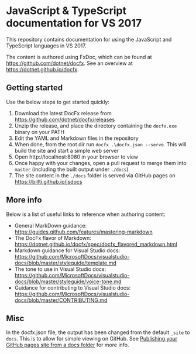 # JavaScript & TypeScript documentation for VS 2017

This repository contains documentation for using the JavaScript and TypeScript languages in VS 2017.

The content is authored using FxDoc, which can be found at https://github.com/dotnet/docfx. See an overview at https://dotnet.github.io/docfx.

## Getting started

Use the below steps to get started quickly:

1. Download the latest DocFx release from https://github.com/dotnet/docfx/releases
2. Unzip the release, and place the directory containing the `docfx.exe` binary on your PATH
3. Edit the YAML and Markdown files in the repository
4. When done, from the root dir run `docfx .\docfx.json --serve`. This will build the site and start a simple web server
5. Open http://localhost:8080 in your browser to view
6. Once happy with your changes, open a pull request to merge them into `master` (including the built output under `./docs`)
7. The site content in the `./docs` folder is served via GitHub pages on https://billti.github.io/jsdocs

## More info

Below is a list of useful links to reference when authoring content:

 * General MarkDown guidance: https://guides.github.com/features/mastering-markdown
 * The DocFx flavor of Markdown: https://dotnet.github.io/docfx/spec/docfx_flavored_markdown.html
 * Markdown guidance for Visual Studio docs: https://github.com/MicrosoftDocs/visualstudio-docs/blob/master/styleguide/template.md
 * The tone to use in Visual Studio docs: https://github.com/MicrosoftDocs/visualstudio-docs/blob/master/styleguide/voice-tone.md
 * Guidance for contributing to Visual Studio docs: https://github.com/MicrosoftDocs/visualstudio-docs/blob/master/CONTRIBUTING.md

## Misc

In the docfx.json file, the output has been changed from the default `_site` to `docs`. This is to allow for simple viewing on GitHub.
See [Publishing your GitHub pages site from a docs folder](https://help.github.com/articles/configuring-a-publishing-source-for-github-pages/#publishing-your-github-pages-site-from-a-docs-folder-on-your-master-branch) for more info.